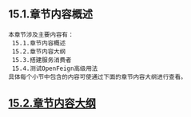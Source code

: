 
## 15.1.章节内容概述
    本章节涉及主要内容有：
     15.1.章节内容概述
     15.2.章节内容大纲
     15.3.搭建服务消费者
     15.4.测试OpenFeign高级用法
	具体每个小节中包含的内容可使通过下面的章节内容大纲进行查看。

## <a href="/enhance/markmap/backend/springcloud/springcloud-eureka/chapter/springcloud-eureka-outline5-chapter15.html" target="_blank">15.2.章节内容大纲</a>

<Markmap localtion="/enhance/markmap/backend/springcloud/springcloud-eureka/chapter/springcloud-eureka-outline5-chapter15.html" height="500rem"/>


